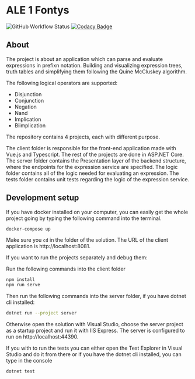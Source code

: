 # ALE 1 Fontys 
![GitHub Workflow Status](https://img.shields.io/github/workflow/status/borislavvp/ALE/.NET) [![Codacy Badge](https://app.codacy.com/project/badge/Coverage/0934dea52b734f63b4679540b426fc84)](https://www.codacy.com/gh/borislavvp/ALE/dashboard?utm_source=github.com&utm_medium=referral&utm_content=borislavvp/ALE&utm_campaign=Badge_Coverage) 

## About
The project is about an application which can parse and evaluate expressions in prefixn notation. Building and visualizing expression trees, truth tables and simplifying them following the Quine McCluskey algorithm. 

The following logical operators are supported:
* Disjunction
* Conjunction
* Negation
* Nand
* Implication
* Biimplication

The repository contains 4 projects, each with different purpose. 

The client folder is responsible for the front-end application made with Vue.js and Typescript.
The rest of the projects are done in ASP.NET Core.
The server folder contains the Presentation layer of the backend structure, where the endpoints for the expression service are specified.
The logic folder contains all of the logic needed for evaluating an expression.
The tests folder contains unit tests regarding the logic of the expression service.

## Development setup

If you have docker installed on your computer, you can easily get the whole project going by typing the following command into the terminal. 
```
docker-compose up
```
Make sure you ```cd``` in the folder of the solution.
The URL of the client application is http://localhost:8081.

If you want to run the projects separately and debug them:

Run the following commands into the client folder

```sh
npm install
npm run serve
```
Then run the following commands into the server folder, if you have dotnet cli installed:

```sh
dotnet run --project server
```
Otherwise open the solution with Visual Studio, choose the server project as a startup project and run it with IIS Express.
The server is configured to run on http://localhost:44390.

If you with to run the tests you can either open the Test Explorer in Visual Studio and do it from there or if you have the dotnet cli installed, you can type in the console 
``` 
dotnet test
```
